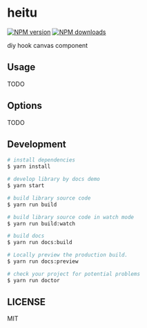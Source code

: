 # heitu

[![NPM version](https://img.shields.io/npm/v/heitu.svg?style=flat)](https://npmjs.org/package/heitu)
[![NPM downloads](http://img.shields.io/npm/dm/heitu.svg?style=flat)](https://npmjs.org/package/heitu)

diy hook canvas component

## Usage

TODO

## Options

TODO

## Development

```bash
# install dependencies
$ yarn install

# develop library by docs demo
$ yarn start

# build library source code
$ yarn run build

# build library source code in watch mode
$ yarn run build:watch

# build docs
$ yarn run docs:build

# Locally preview the production build.
$ yarn run docs:preview

# check your project for potential problems
$ yarn run doctor
```

## LICENSE

MIT
